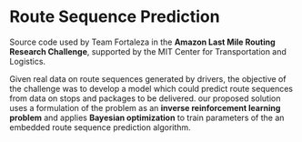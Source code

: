 # Route Sequence Prediction

Source code used by Team Fortaleza in the **Amazon Last Mile Routing Research Challenge**, supported by the MIT Center for Transportation and Logistics.

Given real data on route sequences generated by drivers, the objective of the challenge was to develop a model which could predict route sequences from data on stops and packages to be delivered. our proposed solution uses a formulation of the problem as an **inverse reinforcement learning problem** and applies **Bayesian optimization** to train parameters of the an embedded route sequence prediction algorithm.
